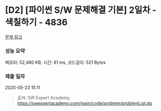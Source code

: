 # [D2] [파이썬 S/W 문제해결 기본] 2일차 - 색칠하기 - 4836 

[문제 링크](https://swexpertacademy.com/main/code/problem/problemDetail.do?contestProbId=AWTLZMRKpsYDFAVT) 

### 성능 요약

메모리: 52,480 KB, 시간: 61 ms, 코드길이: 521 Bytes

### 제출 일자

2025-05-23 15:11



> 출처: SW Expert Academy, https://swexpertacademy.com/main/code/problem/problemList.do
